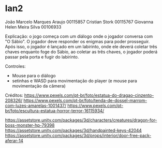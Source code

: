 # Ian2
João Marcelo Marques Araujo 00115857
Cristian Stork 00115767
Giovanna Helen Meira Silva 00106933

Explicação: o jogo começa com um diálogo onde o jogador conversa com "O Sábio". O jogador deve responder os enigmas para poder prosseguir.
Após isso, o jogador é lançado em um labirinto, onde ele deverá coletar três chaves enquanto foge do Sábio, ao coletar as três chaves, o jogador poderá passar pela porta
e fugir do labirinto.

Controles:
- Mouse para o diálogo
- setinhas e WASD para movimentação do player (e mouse para movimentação da câmera)



Créditos:
https://www.pexels.com/pt-br/foto/estatua-do-dragao-cinzento-208326/
https://www.pexels.com/pt-br/foto/tenda-de-dossel-marrom-com-luzes-amarelas-1001437/
https://www.pexels.com/pt-br/foto/escultura-estatua-horror-terror-16115934/

https://assetstore.unity.com/packages/3d/characters/creatures/dragon-for-boss-monster-hp-79398
https://assetstore.unity.com/packages/3d/handpainted-keys-42044
https://assetstore.unity.com/packages/3d/props/interior/door-free-pack-aferar-14
